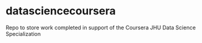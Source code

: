 # datasciencecoursera
Repo to store work completed in support of the Coursera JHU Data Science Specialization 
